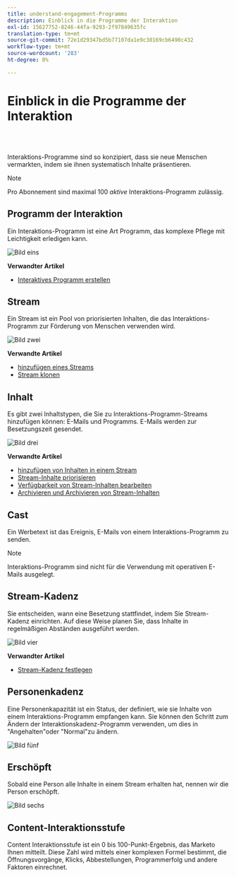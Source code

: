 ```yaml
---
title: understand-engagement-Programms
description: Einblick in die Programme der Interaktion
exl-id: 15627752-8246-44fa-9293-2f97849635fc
translation-type: tm+mt
source-git-commit: 72e1d29347bd5b77107da1e9c30169cb6490c432
workflow-type: tm+mt
source-wordcount: '283'
ht-degree: 8%

---
```


# Einblick in die Programme der Interaktion

<br> 

Interaktions-Programme sind so konzipiert, dass sie neue Menschen vermarkten, indem sie ihnen systematisch Inhalte präsentieren.

>[!NOTE]
>
>Pro Abonnement sind maximal 100 _aktive_ Interaktions-Programm zulässig.

## Programm der Interaktion

Ein Interaktions-Programm ist eine Art Programm, das komplexe Pflege mit Leichtigkeit erledigen kann.

![Bild eins](/help/sky/assets/engagement-programs/understanding-engagement-programs/understanding-engagement-programs-1.png)

**Verwandter Artikel**

* [Interaktives Programm erstellen](/help/sky/create-an-engagement-program.md)

## Stream

Ein Stream ist ein Pool von priorisierten Inhalten, die das Interaktions-Programm zur Förderung von Menschen verwenden wird.

![Bild zwei](/help/sky/assets/engagement-programs/understanding-engagement-programs/understanding-engagement-programs-2.png)

**Verwandte Artikel**

* [hinzufügen eines Streams](/help/sky/add-a-stream-to-an-engagement-program.md)
* [Stream klonen](/help/sky/clone-a-stream.md)

## Inhalt

Es gibt zwei Inhaltstypen, die Sie zu Interaktions-Programm-Streams hinzufügen können: E-Mails und Programms. E-Mails werden zur Besetzungszeit gesendet.

![Bild drei](/help/sky/assets/engagement-programs/understanding-engagement-programs/understanding-engagement-programs-3.png)

**Verwandte Artikel**

* [hinzufügen von Inhalten in einem Stream](/help/sky/add-content-to-an-engagement-stream.md)
* [Stream-Inhalte priorisieren](/help/sky/prioritize-stream-content.md)
* [Verfügbarkeit von Stream-Inhalten bearbeiten](/help/sky/edit-availability-of-stream-content.md)
* [Archivieren und Archivieren von Stream-Inhalten](/help/sky/archive-and-unarchive-stream-content.md)

## Cast

Ein Werbetext ist das Ereignis, E-Mails von einem Interaktions-Programm zu senden.

>[!NOTE]
>
>Interaktions-Programm sind nicht für die Verwendung mit operativen E-Mails ausgelegt.

## Stream-Kadenz

Sie entscheiden, wann eine Besetzung stattfindet, indem Sie Stream-Kadenz einrichten. Auf diese Weise planen Sie, dass Inhalte in regelmäßigen Abständen ausgeführt werden.

![Bild vier](/help/sky/assets/engagement-programs/understanding-engagement-programs/understanding-engagement-programs-4.png)

**Verwandter Artikel**

* [Stream-Kadenz festlegen](/help/sky/set-stream-cadence.md)

## Personenkadenz

Eine Personenkapazität ist ein Status, der definiert, wie sie Inhalte von einem Interaktions-Programm empfangen kann. Sie können den Schritt zum Ändern der Interaktionskadenz-Programm verwenden, um dies in &quot;Angehalten&quot;oder &quot;Normal&quot;zu ändern.

![Bild fünf](/help/sky/assets/engagement-programs/understanding-engagement-programs/understanding-engagement-programs-5.png)

## Erschöpft

Sobald eine Person alle Inhalte in einem Stream erhalten hat, nennen wir die Person erschöpft.

![Bild sechs](/help/sky/assets/engagement-programs/understanding-engagement-programs/understanding-engagement-programs-6.png)

## Content-Interaktionsstufe

Content Interaktionsstufe ist ein 0 bis 100-Punkt-Ergebnis, das Marketo Ihnen mitteilt. Diese Zahl wird mittels einer komplexen Formel bestimmt, die Öffnungsvorgänge, Klicks, Abbestellungen, Programmerfolg und andere Faktoren einrechnet.

